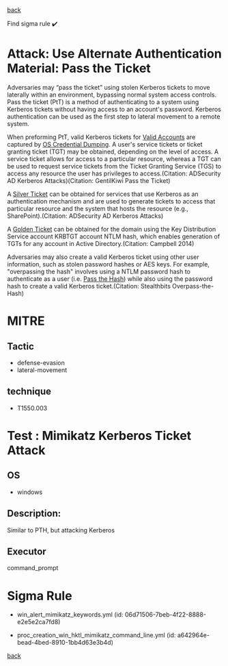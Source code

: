 
[back](../index.md)

Find sigma rule :heavy_check_mark: 

# Attack: Use Alternate Authentication Material: Pass the Ticket 

Adversaries may “pass the ticket” using stolen Kerberos tickets to move laterally within an environment, bypassing normal system access controls. Pass the ticket (PtT) is a method of authenticating to a system using Kerberos tickets without having access to an account's password. Kerberos authentication can be used as the first step to lateral movement to a remote system.

When preforming PtT, valid Kerberos tickets for [Valid Accounts](https://attack.mitre.org/techniques/T1078) are captured by [OS Credential Dumping](https://attack.mitre.org/techniques/T1003). A user's service tickets or ticket granting ticket (TGT) may be obtained, depending on the level of access. A service ticket allows for access to a particular resource, whereas a TGT can be used to request service tickets from the Ticket Granting Service (TGS) to access any resource the user has privileges to access.(Citation: ADSecurity AD Kerberos Attacks)(Citation: GentilKiwi Pass the Ticket)

A [Silver Ticket](https://attack.mitre.org/techniques/T1558/002) can be obtained for services that use Kerberos as an authentication mechanism and are used to generate tickets to access that particular resource and the system that hosts the resource (e.g., SharePoint).(Citation: ADSecurity AD Kerberos Attacks)

A [Golden Ticket](https://attack.mitre.org/techniques/T1558/001) can be obtained for the domain using the Key Distribution Service account KRBTGT account NTLM hash, which enables generation of TGTs for any account in Active Directory.(Citation: Campbell 2014)

Adversaries may also create a valid Kerberos ticket using other user information, such as stolen password hashes or AES keys. For example, "overpassing the hash" involves using a NTLM password hash to authenticate as a user (i.e. [Pass the Hash](https://attack.mitre.org/techniques/T1550/002)) while also using the password hash to create a valid Kerberos ticket.(Citation: Stealthbits Overpass-the-Hash)

# MITRE
## Tactic
  - defense-evasion
  - lateral-movement


## technique
  - T1550.003


# Test : Mimikatz Kerberos Ticket Attack
## OS
  - windows


## Description:
Similar to PTH, but attacking Kerberos


## Executor
command_prompt

# Sigma Rule
 - win_alert_mimikatz_keywords.yml (id: 06d71506-7beb-4f22-8888-e2e5e2ca7fd8)

 - proc_creation_win_hktl_mimikatz_command_line.yml (id: a642964e-bead-4bed-8910-1bb4d63e3b4d)



[back](../index.md)
